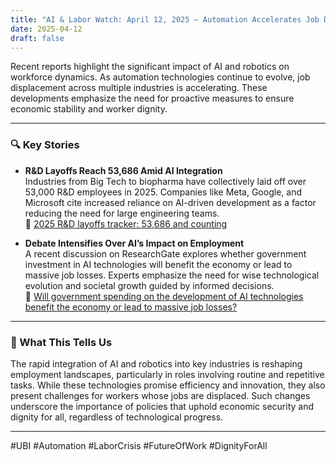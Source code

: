 ```yaml
---
title: "AI & Labor Watch: April 12, 2025 — Automation Accelerates Job Displacement"
date: 2025-04-12
draft: false
---
```


Recent reports highlight the significant impact of AI and robotics on workforce dynamics. As automation technologies continue to evolve, job displacement across multiple industries is accelerating. These developments emphasize the need for proactive measures to ensure economic stability and worker dignity.

---

### 🔍 Key Stories

- **R&D Layoffs Reach 53,686 Amid AI Integration**  
  Industries from Big Tech to biopharma have collectively laid off over 53,000 R&D employees in 2025. Companies like Meta, Google, and Microsoft cite increased reliance on AI-driven development as a factor reducing the need for large engineering teams.  
  🔗 [2025 R&D layoffs tracker: 53,686 and counting](https://www.rdworldonline.com/2025-rd-layoffs-tracker/)

- **Debate Intensifies Over AI’s Impact on Employment**  
  A recent discussion on ResearchGate explores whether government investment in AI technologies will benefit the economy or lead to massive job losses. Experts emphasize the need for wise technological evolution and societal growth guided by informed decisions.  
  🔗 [Will government spending on the development of AI technologies benefit the economy or lead to massive job losses?](https://www.researchgate.net/post/Will_government_spending_on_the_development_of_AI_technologies_benefit_the_economy_or_lead_to_massive_job_losses)

---

### 🧠 What This Tells Us

The rapid integration of AI and robotics into key industries is reshaping employment landscapes, particularly in roles involving routine and repetitive tasks. While these technologies promise efficiency and innovation, they also present challenges for workers whose jobs are displaced. Such changes underscore the importance of policies that uphold economic security and dignity for all, regardless of technological progress.

---

#UBI #Automation #LaborCrisis #FutureOfWork #DignityForAll

